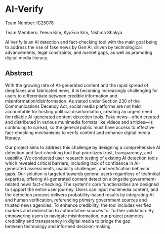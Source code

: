 # AI-Verify

Team Number: IC25078

Team Members: Yeeun Kim, KyuEun Kim, Nishma Shakya

AI Verify is an AI detection and fact-checking tool with the main goal being to address the rise of fake news by Gen AI, driven by technological advancements, legal constraints, and market gaps, as well as promoting digital media literacy.

## Abstract
With the growing rate of AI-generated content and the rapid spread of deepfakes and fabricated news, it is becoming increasingly challenging for users to differentiate between credible information and misinformation/disinformation. As stated under Section 230 of the Communications Decency Act, social media platforms are not held accountable for hosting political disinformation, creating an urgent need for reliable AI-generated content detection tools. Fake news—often created and distributed in various multimedia formats like videos and articles—is continuing to spread, so the general public must have access to effective fact-checking mechanisms to verify content and enhance digital media literacy.

Our project aims to address this challenge by designing a comprehensive AI detection and fact-checking tool that prioritizes trust, transparency, and usability. We conducted user research testing of existing AI detection tools which revealed critical barriers, including lack of confidence in AI-generated assessments, usability challenges, and verification behavior gaps. Our solution is targeted towards general users regardless of technical expertise, offering AI-generated content detection alongside government-related news fact-checking. The system's core functionalities are designed to support the entire user journey. Users can input multimedia content, and the detection process delivers probability-based results by integrating AI and human verification, referencing primary government sources and trusted news agencies. To enhance credibility, the tool includes verified markers and redirection to authoritative sources for further validation. By empowering users to navigate misinformation, our project promotes credibility and transparency in digital media to bridge the gap between technology and informed decision-making.
